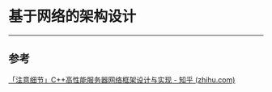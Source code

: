 

# 基于网络的架构设计

---



## 参考

[「注意细节」C++高性能服务器网络框架设计与实现 - 知乎 (zhihu.com)](https://zhuanlan.zhihu.com/p/552298764)